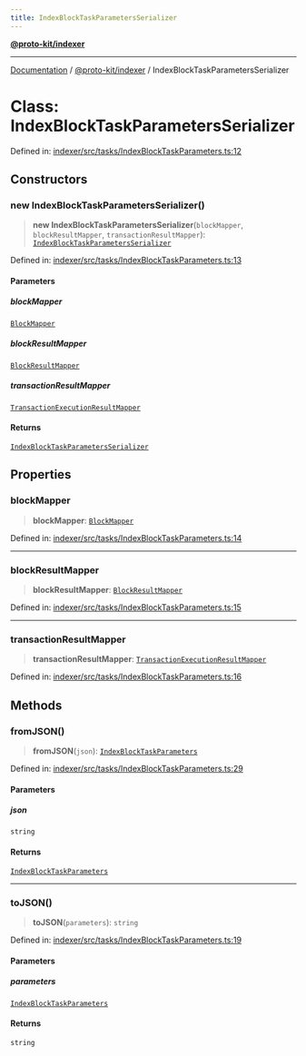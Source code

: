 ```yaml
---
title: IndexBlockTaskParametersSerializer
---
```


[**@proto-kit/indexer**](../README.md)

***

[Documentation](../../../README.md) / [@proto-kit/indexer](../README.md) / IndexBlockTaskParametersSerializer

# Class: IndexBlockTaskParametersSerializer

Defined in: [indexer/src/tasks/IndexBlockTaskParameters.ts:12](https://github.com/proto-kit/framework/blob/28efa802e3737fc3b77339148b307ef7246f3ef1/packages/indexer/src/tasks/IndexBlockTaskParameters.ts#L12)

## Constructors

### new IndexBlockTaskParametersSerializer()

> **new IndexBlockTaskParametersSerializer**(`blockMapper`, `blockResultMapper`, `transactionResultMapper`): [`IndexBlockTaskParametersSerializer`](IndexBlockTaskParametersSerializer.md)

Defined in: [indexer/src/tasks/IndexBlockTaskParameters.ts:13](https://github.com/proto-kit/framework/blob/28efa802e3737fc3b77339148b307ef7246f3ef1/packages/indexer/src/tasks/IndexBlockTaskParameters.ts#L13)

#### Parameters

##### blockMapper

[`BlockMapper`](../../persistance/classes/BlockMapper.md)

##### blockResultMapper

[`BlockResultMapper`](../../persistance/classes/BlockResultMapper.md)

##### transactionResultMapper

[`TransactionExecutionResultMapper`](../../persistance/classes/TransactionExecutionResultMapper.md)

#### Returns

[`IndexBlockTaskParametersSerializer`](IndexBlockTaskParametersSerializer.md)

## Properties

### blockMapper

> **blockMapper**: [`BlockMapper`](../../persistance/classes/BlockMapper.md)

Defined in: [indexer/src/tasks/IndexBlockTaskParameters.ts:14](https://github.com/proto-kit/framework/blob/28efa802e3737fc3b77339148b307ef7246f3ef1/packages/indexer/src/tasks/IndexBlockTaskParameters.ts#L14)

***

### blockResultMapper

> **blockResultMapper**: [`BlockResultMapper`](../../persistance/classes/BlockResultMapper.md)

Defined in: [indexer/src/tasks/IndexBlockTaskParameters.ts:15](https://github.com/proto-kit/framework/blob/28efa802e3737fc3b77339148b307ef7246f3ef1/packages/indexer/src/tasks/IndexBlockTaskParameters.ts#L15)

***

### transactionResultMapper

> **transactionResultMapper**: [`TransactionExecutionResultMapper`](../../persistance/classes/TransactionExecutionResultMapper.md)

Defined in: [indexer/src/tasks/IndexBlockTaskParameters.ts:16](https://github.com/proto-kit/framework/blob/28efa802e3737fc3b77339148b307ef7246f3ef1/packages/indexer/src/tasks/IndexBlockTaskParameters.ts#L16)

## Methods

### fromJSON()

> **fromJSON**(`json`): [`IndexBlockTaskParameters`](../interfaces/IndexBlockTaskParameters.md)

Defined in: [indexer/src/tasks/IndexBlockTaskParameters.ts:29](https://github.com/proto-kit/framework/blob/28efa802e3737fc3b77339148b307ef7246f3ef1/packages/indexer/src/tasks/IndexBlockTaskParameters.ts#L29)

#### Parameters

##### json

`string`

#### Returns

[`IndexBlockTaskParameters`](../interfaces/IndexBlockTaskParameters.md)

***

### toJSON()

> **toJSON**(`parameters`): `string`

Defined in: [indexer/src/tasks/IndexBlockTaskParameters.ts:19](https://github.com/proto-kit/framework/blob/28efa802e3737fc3b77339148b307ef7246f3ef1/packages/indexer/src/tasks/IndexBlockTaskParameters.ts#L19)

#### Parameters

##### parameters

[`IndexBlockTaskParameters`](../interfaces/IndexBlockTaskParameters.md)

#### Returns

`string`
